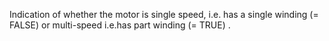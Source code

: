 ﻿Indication of whether the motor is single speed, i.e. has a single winding (= FALSE) or multi-speed i.e.has part winding (= TRUE) .
